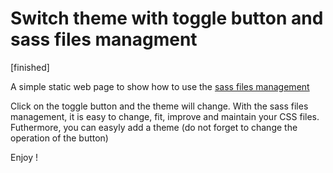 # Switch theme with toggle button and sass files managment
[finished]

A simple static web page to show how to use the [sass files management](https://github.com/Barbapapazes/manage-scss-files)

Click on the toggle button and the theme will change. With the sass files management, it is easy to change, fit, improve and maintain your CSS files. Futhermore, you can easyly add a theme (do not forget to change the operation of the button)

Enjoy !
